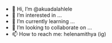 - 👋 Hi, I’m @akuadalahlele
- 👀 I’m interested in ...
- 🌱 I’m currently learning ...
- 💞️ I’m looking to collaborate on ...
- 📫 How to reach me: helenamithya (ig)

<!---
akuadalahlele/akuadalahlele is a ✨ special ✨ repository because its `README.md` (this file) appears on your GitHub profile.
You can click the Preview link to take a look at your changes.
--->

